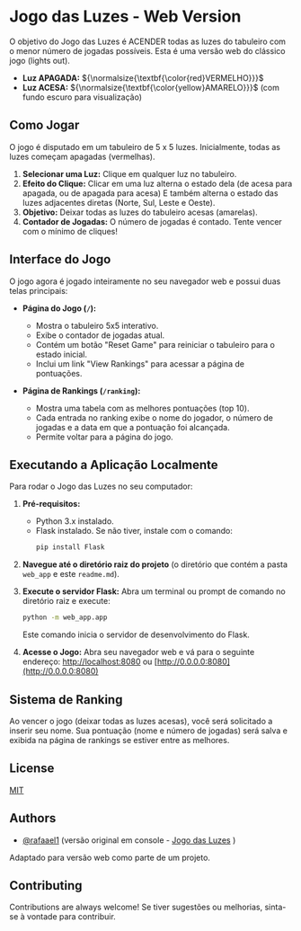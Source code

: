 # Jogo das Luzes - Web Version

O objetivo do Jogo das Luzes é ACENDER todas as luzes do tabuleiro com o menor número de jogadas possíveis. Esta é uma versão web do clássico jogo (lights out).

- **Luz APAGADA:** ${\normalsize{\textbf{\color{red}VERMELHO}}}$
- **Luz ACESA:** ${\normalsize{\textbf{\color{yellow}AMARELO}}}$ (com fundo escuro para visualização)

## Como Jogar

O jogo é disputado em um tabuleiro de 5 x 5 luzes. Inicialmente, todas as luzes começam apagadas (vermelhas).

1.  **Selecionar uma Luz:** Clique em qualquer luz no tabuleiro.
2.  **Efeito do Clique:** Clicar em uma luz alterna o estado dela (de acesa para apagada, ou de apagada para acesa) E também alterna o estado das luzes adjacentes diretas (Norte, Sul, Leste e Oeste).
3.  **Objetivo:** Deixar todas as luzes do tabuleiro acesas (amarelas).
4.  **Contador de Jogadas:** O número de jogadas é contado. Tente vencer com o mínimo de cliques!

## Interface do Jogo

O jogo agora é jogado inteiramente no seu navegador web e possui duas telas principais:

*   **Página do Jogo (`/`):**
    *   Mostra o tabuleiro 5x5 interativo.
    *   Exibe o contador de jogadas atual.
    *   Contém um botão "Reset Game" para reiniciar o tabuleiro para o estado inicial.
    *   Inclui um link "View Rankings" para acessar a página de pontuações.

*   **Página de Rankings (`/ranking`):**
    *   Mostra uma tabela com as melhores pontuações (top 10).
    *   Cada entrada no ranking exibe o nome do jogador, o número de jogadas e a data em que a pontuação foi alcançada.
    *   Permite voltar para a página do jogo.

## Executando a Aplicação Localmente

Para rodar o Jogo das Luzes no seu computador:

1.  **Pré-requisitos:**
    *   Python 3.x instalado.
    *   Flask instalado. Se não tiver, instale com o comando:
        ```bash
        pip install Flask
        ```

2.  **Navegue até o diretório raiz do projeto** (o diretório que contém a pasta `web_app` e este `readme.md`).

3.  **Execute o servidor Flask:**
    Abra um terminal ou prompt de comando no diretório raiz e execute:
    ```bash
    python -m web_app.app
    ```
    Este comando inicia o servidor de desenvolvimento do Flask.

4.  **Acesse o Jogo:**
    Abra seu navegador web e vá para o seguinte endereço:
    [http://localhost:8080](http://localhost:8080) ou [http://0.0.0.0:8080](http://0.0.0.0:8080)

## Sistema de Ranking

Ao vencer o jogo (deixar todas as luzes acesas), você será solicitado a inserir seu nome. Sua pontuação (nome e número de jogadas) será salva e exibida na página de rankings se estiver entre as melhores.

## License

[MIT](https://choosealicense.com/licenses/mit/)

## Authors

- [@rafaael1](https://github.com/rafaael1) (versão original em console - [Jogo das Luzes](https://github.com/rafaael1/jogo_das_luzes) )

Adaptado para versão web como parte de um projeto.

## Contributing

Contributions are always welcome! Se tiver sugestões ou melhorias, sinta-se à vontade para contribuir.
